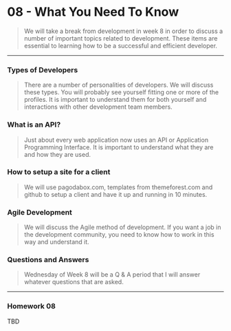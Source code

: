 08 - What You Need To Know
===============

> We will take a break from development in week 8 in order to discuss a number of important topics related to development. These items are essential to learning how to be a successful and efficient developer.

***

### Types of Developers
> There are a number of personalities of developers. We will discuss these types. You will probably see yourself fitting one or more of the profiles. It is important to understand them for both yourself and interactions with other development team members.

### What is an API?
> Just about every web application now uses an API or Application Programming Interface. It is important to understand what they are and how they are used.

### How to setup a site for a client
> We will use pagodabox.com, templates from themeforest.com and github to setup a client and have it up and running in 10 minutes.

### Agile Development
> We will discuss the Agile method of development. If you want a job in the development community, you need to know how to work in this way and understand it. 

### Questions and Answers
> Wednesday of Week 8 will be a Q & A period that I will answer whatever questions that are asked.  

***

### Homework 08

TBD